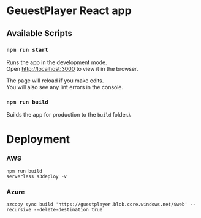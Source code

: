 # GeuestPlayer React app

## Available Scripts

### `npm run start`

Runs the app in the development mode.\
Open [http://localhost:3000](http://localhost:3000) to view it in the browser.

The page will reload if you make edits.\
You will also see any lint errors in the console.

### `npm run build`

Builds the app for production to the `build` folder.\

# Deployment


### AWS
```
npm run build
serverless s3deploy -v
```

### Azure
```
azcopy sync build 'https://guestplayer.blob.core.windows.net/$web' --recursive --delete-destination true
```
